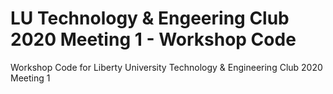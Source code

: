 # LU Technology & Engeering Club 2020 Meeting 1 - Workshop Code

Workshop Code for Liberty University Technology &amp; Engineering Club 2020 Meeting 1
